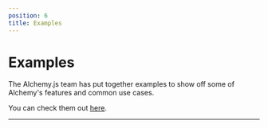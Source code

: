 ```yaml
---
position: 6
title: Examples
---
```


# Examples

The Alchemy.js team has put together examples to show off some of Alchemy's features and common use cases.

You can check them out [here](http://graphalchemist.github.io/Alchemy/#/examples).

_____
